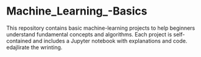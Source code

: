 # Machine_Learning_-Basics

This repository contains basic machine-learning projects to help beginners understand fundamental concepts and algorithms. Each project is self-contained and includes a Jupyter notebook with explanations and code. edajlirate the wrinting.
